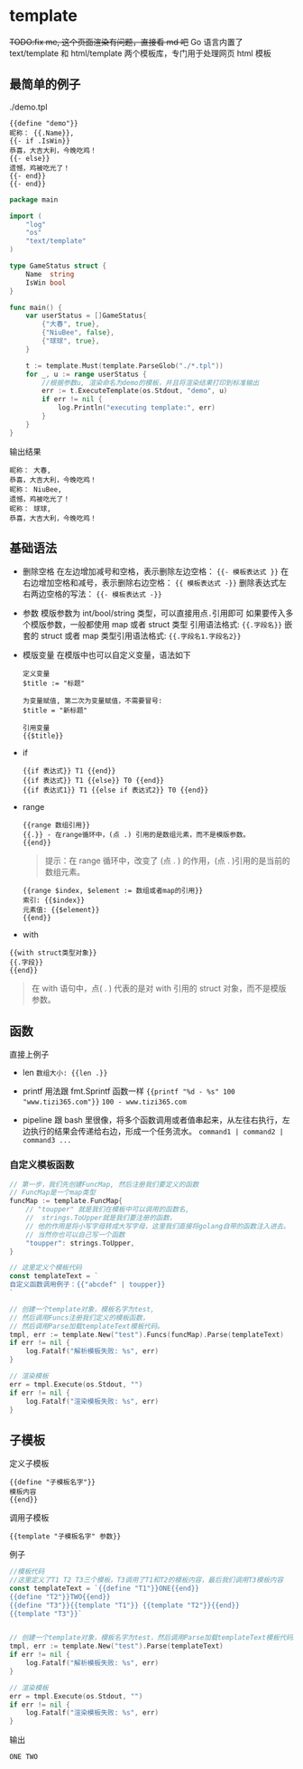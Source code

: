 # template

~~TODO:fix me, 这个页面渲染有问题，直接看 md 吧~~
Go 语言内置了 text/template 和 html/template 两个模板库，专门用于处理网页 html 模板

## 最简单的例子

./demo.tpl

```text
{{define "demo"}}
昵称： {{.Name}},
{{- if .IsWin}}
恭喜，大吉大利，今晚吃鸡！
{{- else}}
遗憾，鸡被吃光了！
{{- end}}
{{- end}}
```

```go
package main

import (
	"log"
	"os"
	"text/template"
)

type GameStatus struct {
	Name  string
	IsWin bool
}

func main() {
	var userStatus = []GameStatus{
		{"大春", true},
		{"NiuBee", false},
		{"球球", true},
	}

	t := template.Must(template.ParseGlob("./*.tpl"))
	for _, u := range userStatus {
		//根据参数u, 渲染命名为demo的模板，并且将渲染结果打印到标准输出
		err := t.ExecuteTemplate(os.Stdout, "demo", u)
		if err != nil {
			log.Println("executing template:", err)
		}
	}
}
```

输出结果

```text
昵称： 大春,
恭喜，大吉大利，今晚吃鸡！
昵称： NiuBee,
遗憾，鸡被吃光了！
昵称： 球球,
恭喜，大吉大利，今晚吃鸡！
```

## 基础语法

- 删除空格
  在左边增加减号和空格，表示删除左边空格： `{{- 模板表达式 }}`
  在右边增加空格和减号，表示删除右边空格： `{{ 模板表达式 -}}`
  删除表达式左右两边空格的写法： `{{- 模板表达式 -}}`

- 参数
  模版参数为 int/bool/string 类型，可以直接用点`.`引用即可
  如果要传入多个模版参数，一般都使用 map 或者 struct 类型
  引用语法格式: `{{.字段名}}`
  嵌套的 struct 或者 map 类型引用语法格式: `{{.字段名1.字段名2}}`

- 模版变量
  在模版中也可以自定义变量，语法如下

  ```
  定义变量
  $title := "标题"

  为变量赋值, 第二次为变量赋值，不需要冒号:
  $title = "新标题"

  引用变量
  {{$title}}
  ```

- if

  ```text
  {{if 表达式}} T1 {{end}}
  {{if 表达式}} T1 {{else}} T0 {{end}}
  {{if 表达式1}} T1 {{else if 表达式2}} T0 {{end}}
  ```

- range

  ```text
  {{range 数组引用}}
  {{.}} - 在range循环中，(点 .) 引用的是数组元素，而不是模版参数。
  {{end}}
  ```

  > 提示：在 range 循环中，改变了 (点 . ) 的作用，(点 . )引用的是当前的数组元素。

  ```text
  {{range $index, $element := 数组或者map的引用}}
  索引: {{$index}}
  元素值: {{$element}}
  {{end}}
  ```

- with

```text
{{with struct类型对象}}
{{.字段}}
{{end}}
```

> 在 with 语句中，点( . ) 代表的是对 with 引用的 struct 对象，而不是模版参数。

## 函数

直接上例子

- len
  `数组大小: {{len .}}`

- printf
  用法跟 fmt.Sprintf 函数一样
  `{{printf "%d - %s" 100 "www.tizi365.com"}}`
  `100 - www.tizi365.com`

- pipeline
  跟 bash 里很像，将多个函数调用或者值串起来，从左往右执行，左边执行的结果会传递给右边，形成一个任务流水。
  `command1 | command2 | command3 ... `

### 自定义模板函数

```go
// 第一步，我们先创建FuncMap, 然后注册我们要定义的函数
// FuncMap是一个map类型
funcMap := template.FuncMap{
    // "toupper" 就是我们在模板中可以调用的函数名,
    //  strings.ToUpper就是我们要注册的函数，
    // 他的作用是将小写字母转成大写字母，这里我们直接将golang自带的函数注入进去。
    // 当然你也可以自己写一个函数
    "toupper": strings.ToUpper,
}

// 这里定义个模板代码
const templateText = `
自定义函数调用例子：{{"abcdef" | toupper}}
`

// 创建一个template对象，模板名字为test,
// 然后调用Funcs注册我们定义的模板函数，
// 然后调用Parse加载templateText模板代码。
tmpl, err := template.New("test").Funcs(funcMap).Parse(templateText)
if err != nil {
    log.Fatalf("解析模板失败: %s", err)
}

// 渲染模板
err = tmpl.Execute(os.Stdout, "")
if err != nil {
    log.Fatalf("渲染模板失败: %s", err)
}
```

## 子模板

定义子模板

```text
{{define "子模板名字"}}
模板内容
{{end}}
```

调用子模板

```text
{{template "子模板名字" 参数}}
```

例子

```go
//模板代码
//这里定义了T1 T2 T3三个模板，T3调用了T1和T2的模板内容，最后我们调用T3模板内容
const templateText = `{{define "T1"}}ONE{{end}}
{{define "T2"}}TWO{{end}}
{{define "T3"}}{{template "T1"}} {{template "T2"}}{{end}}
{{template "T3"}}`


// 创建一个template对象，模板名字为test，然后调用Parse加载templateText模板代码。
tmpl, err := template.New("test").Parse(templateText)
if err != nil {
    log.Fatalf("解析模板失败: %s", err)
}

// 渲染模板
err = tmpl.Execute(os.Stdout, "")
if err != nil {
	log.Fatalf("渲染模板失败: %s", err)
}
```

输出

```text
ONE TWO
```
